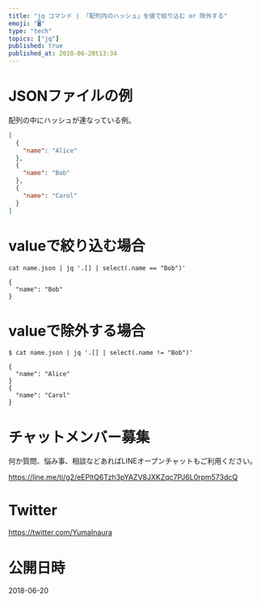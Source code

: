 ```yaml
---
title: "jq コマンド | 「配列内のハッシュ」を値で絞り込む or 除外する"
emoji: "🖥"
type: "tech"
topics: ["jq"]
published: true
published_at: 2018-06-20t13:34
---
```


# JSONファイルの例

配列の中にハッシュが連なっている例。

```json
[
  {
    "name": "Alice"
  },
  {
    "name": "Bob"
  },
  {
    "name": "Carol"
  }
]
```

# valueで絞り込む場合

```
cat name.json | jq '.[] | select(.name == "Bob")'

{
  "name": "Bob"
}
```

# valueで除外する場合
 
```
$ cat name.json | jq '.[] | select(.name != "Bob")'

{
  "name": "Alice"
}
{
  "name": "Carol"
}
```









<!-- Update From Qiita API -->

# チャットメンバー募集


何か質問、悩み事、相談などあればLINEオープンチャットもご利用ください。

https://line.me/ti/g2/eEPltQ6Tzh3pYAZV8JXKZqc7PJ6L0rpm573dcQ





# Twitter


https://twitter.com/YumaInaura


<!-- Update From Qiita API -->



# 公開日時

2018-06-20
